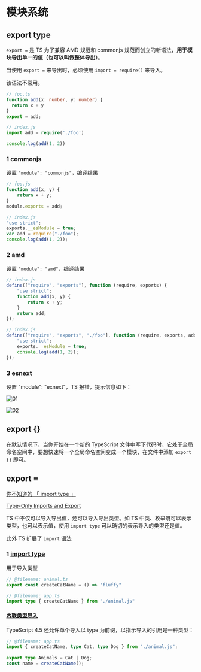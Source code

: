 # 模块系统

## export type

`export =` 是 TS 为了兼容 AMD 规范和 commonjs 规范而创立的新语法，**用于模块导出单一的值（也可以叫做整体导出）**。

当使用 `export =` 来导出时，必须使用 `import = require()` 来导入。

该语法不常用。

```ts
// foo.ts
function add(x: number, y: number) {
  return x + y
}
export = add;
```

```ts
// index.js
import add = require('./foo')

console.log(add(1, 2))
```

### 1 commonjs

设置 `"module": "commonjs"`，编译结果

```js
// foo.js
function add(x, y) {
    return x + y;
}
module.exports = add;
```

```js
// index.js
"use strict";
exports.__esModule = true;
var add = require("./foo");
console.log(add(1, 2));
```

### 2 amd

设置 `"module": "amd"`，编译结果

```js
// index.js
define(["require", "exports"], function (require, exports) {
    "use strict";
    function add(x, y) {
        return x + y;
    }
    return add;
});
```

```js
// index.js
define(["require", "exports", "./foo"], function (require, exports, add) {
    "use strict";
    exports.__esModule = true;
    console.log(add(1, 2));
});
```

### 3 esnext

设置 "module": "exnext"，TS 报错，提示信息如下：

![01](/images/20230530/01.png)

![02](/images/20230530/02.png)

## export {}

在默认情况下，当你开始在一个新的 TypeScript 文件中写下代码时，它处于全局命名空间中，要想快速将一个全局命名空间变成一个模块，在文件中添加 `export {}` 即可。

## export =

[你不知道的 「 import type 」](https://segmentfault.com/a/1190000039800522?utm_source=tag-newest)

[Type-Only Imports and Export](https://www.typescriptlang.org/docs/handbook/release-notes/typescript-3-8.html#type-only-imports-and-export)

TS 中不仅可以导入导出值，还可以导入导出类型。如 TS 中类、枚举既可以表示类型，也可以表示值，使用 `import type` 可以确切的表示导入的类型还是值。

此外 TS 扩展了 `import` 语法

### 1 [import type](https://www.typescriptlang.org/docs/handbook/2/modules.html#import-type)

用于导入类型

```ts
// @filename: animal.ts
export const createCatName = () => "fluffy"

// @filename: app.ts
import type { createCatName } from "./animal.js"
```

#### [内联类型导入](https://www.typescriptlang.org/docs/handbook/2/modules.html#inline-type-imports)

TypeScript 4.5 还允许单个导入以 type 为前缀，以指示导入的引用是一种类型：

```ts
// @filename: app.ts
import { createCatName, type Cat, type Dog } from "./animal.js";
 
export type Animals = Cat | Dog;
const name = createCatName();
```
